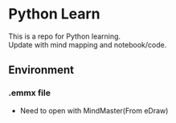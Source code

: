 # Python Learn
This is a repo for Python learning.  
Update with mind mapping and notebook/code.  
## Environment
### .emmx file
- Need to open with MindMaster(From eDraw)
